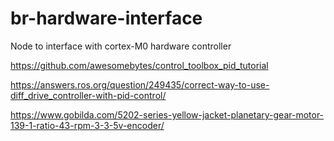 # br-hardware-interface
Node to interface with cortex-M0 hardware controller

https://github.com/awesomebytes/control_toolbox_pid_tutorial

https://answers.ros.org/question/249435/correct-way-to-use-diff_drive_controller-with-pid-control/

https://www.gobilda.com/5202-series-yellow-jacket-planetary-gear-motor-139-1-ratio-43-rpm-3-3-5v-encoder/